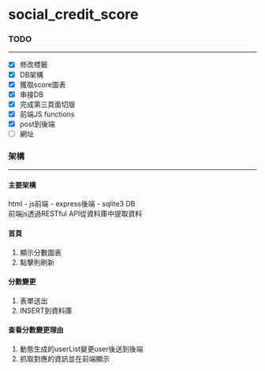 # social_credit_score
### TODO
---
* [x] 修改標籤
* [x] DB架構
* [x] 獲取score圖表
* [x] 串接DB
* [x] 完成第三頁面切版
* [x] 前端JS functions
* [x] post到後端 
* [ ] 網址

### 架構
---
#### 主要架構
html - js前端 - express後端 - sqlite3 DB   
前端js透過RESTful API從資料庫中提取資料 

#### 首頁
1. 顯示分數圖表  
2. 點擊則刷新

#### 分數變更
1. 表單送出
2. INSERT到資料庫

#### 查看分數變更理由
1. 動態生成的userList變更user後送到後端
2. 抓取對應的資訊並在前端顯示